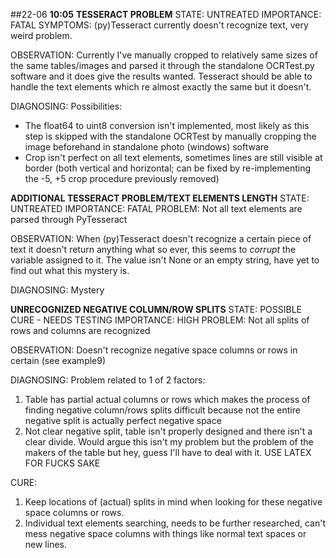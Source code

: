 ##22-06
**10:05**
**TESSERACT PROBLEM**
STATE: UNTREATED
IMPORTANCE: FATAL
SYMPTOMS: (py)Tesseract currently doesn't recognize text, very weird problem.

OBSERVATION: Currently I've manually cropped to relatively same sizes of the same tables/images and parsed it through the standalone OCRTest.py software and it does give the results wanted. Tesseract should be able to handle the text elements which re almost exactly the same but it doesn't.

DIAGNOSING:
Possibilities:
* The float64 to uint8 conversion isn't implemented, most likely as this step is skipped with the standalone OCRTest by manually cropping the image beforehand in standalone photo (windows) software
* Crop isn't perfect on all text elements, sometimes lines are still visible at border (both vertical and horizontal; can be fixed by re-implementing the -5, +5 crop procedure previously removed)

**ADDITIONAL TESSERACT PROBLEM/TEXT ELEMENTS LENGTH**
STATE:      UNTREATED
IMPORTANCE: FATAL
PROBLEM:    Not all text elements are parsed through PyTesseract

OBSERVATION:
When (py)Tesseract doesn't recognize a certain piece of text it doesn't return anything what so ever, this seems to _corrupt_ the variable assigned to it. The value isn't None or an empty string, have yet to find out what this mystery is.

DIAGNOSING: Mystery

**UNRECOGNIZED NEGATIVE COLUMN/ROW SPLITS**
STATE:      POSSIBLE CURE - NEEDS TESTING
IMPORTANCE: HIGH
PROBLEM:    Not all splits of rows and columns are recognized

OBSERVATION:
Doesn't recognize negative space columns or rows in certain (see example9)

DIAGNOSING:
Problem related to 1 of 2 factors:
1. Table has partial actual columns or rows which makes the process of finding negative column/rows splits difficult because not the entire negative split is actually perfect negative space
2. Not clear negative split, table isn't properly designed and there isn't a clear divide. Would argue this isn't my problem but the problem of the makers of the table but hey, guess I'll have to deal with it. USE LATEX FOR FUCKS SAKE

CURE:
1. Keep locations of (actual) splits in mind when looking for these negative space columns or rows.
2. Individual text elements searching, needs to be further researched, can't mess negative space columns with things like normal text spaces or new lines.
